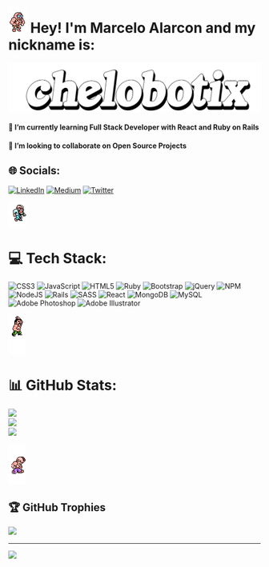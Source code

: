# <img src="./images/1.gif" alt=""> Hey! I'm Marcelo Alarcon and my nickname is:
<img src="./images/chelobotix_logo.png" alt="">




####  :seedling: I’m currently learning Full Stack Developer with React and Ruby on Rails

#### 👯 I’m looking to collaborate on Open Source Projects


## 🌐 Socials:
[![LinkedIn](https://img.shields.io/badge/LinkedIn-%230077B5.svg?logo=linkedin&logoColor=white)](https://linkedin.com/in/https://www.linkedin.com/in/marceloalarconb/) [![Medium](https://img.shields.io/badge/Medium-12100E?logo=medium&logoColor=white)](https://medium.com/@https://medium.com/@marceloalarconbarrenechea) [![Twitter](https://img.shields.io/badge/Twitter-%231DA1F2.svg?logo=Twitter&logoColor=white)](https://twitter.com/https://twitter.com/marcealarconb) 


<img src="./images/2.gif" alt="">


# 💻 Tech Stack:
![CSS3](https://img.shields.io/badge/css3-%231572B6.svg?style=for-the-badge&logo=css3&logoColor=white) ![JavaScript](https://img.shields.io/badge/javascript-%23323330.svg?style=for-the-badge&logo=javascript&logoColor=%23F7DF1E) ![HTML5](https://img.shields.io/badge/html5-%23E34F26.svg?style=for-the-badge&logo=html5&logoColor=white) ![Ruby](https://img.shields.io/badge/ruby-%23CC342D.svg?style=for-the-badge&logo=ruby&logoColor=white) ![Bootstrap](https://img.shields.io/badge/bootstrap-%23563D7C.svg?style=for-the-badge&logo=bootstrap&logoColor=white) ![jQuery](https://img.shields.io/badge/jquery-%230769AD.svg?style=for-the-badge&logo=jquery&logoColor=white) ![NPM](https://img.shields.io/badge/NPM-%23000000.svg?style=for-the-badge&logo=npm&logoColor=white) ![NodeJS](https://img.shields.io/badge/node.js-6DA55F?style=for-the-badge&logo=node.js&logoColor=white) ![Rails](https://img.shields.io/badge/rails-%23CC0000.svg?style=for-the-badge&logo=ruby-on-rails&logoColor=white) ![SASS](https://img.shields.io/badge/SASS-hotpink.svg?style=for-the-badge&logo=SASS&logoColor=white) ![React](https://img.shields.io/badge/react-%2320232a.svg?style=for-the-badge&logo=react&logoColor=%2361DAFB) ![MongoDB](https://img.shields.io/badge/MongoDB-%234ea94b.svg?style=for-the-badge&logo=mongodb&logoColor=white) ![MySQL](https://img.shields.io/badge/mysql-%2300f.svg?style=for-the-badge&logo=mysql&logoColor=white) ![Adobe Photoshop](https://img.shields.io/badge/adobephotoshop-%2331A8FF.svg?style=for-the-badge&logo=adobephotoshop&logoColor=white) ![Adobe Illustrator](https://img.shields.io/badge/adobeillustrator-%23FF9A00.svg?style=for-the-badge&logo=adobeillustrator&logoColor=white)

<img src="./images/4.gif" alt="">


# 📊 GitHub Stats:
![](https://github-readme-stats.vercel.app/api?username=chelobotix&theme=vue-dark&hide_border=true&include_all_commits=true&count_private=false)<br/>
![](https://github-readme-streak-stats.herokuapp.com/?user=chelobotix&theme=vue-dark&hide_border=true)<br/>
![](https://github-readme-stats.vercel.app/api/top-langs/?username=chelobotix&theme=vue-dark&hide_border=true&include_all_commits=true&count_private=false&layout=compact)


<img src="./images/3.gif" alt="">

## 🏆 GitHub Trophies
![](https://github-profile-trophy.vercel.app/?username=chelobotix&theme=radical&no-frame=false&no-bg=true&margin-w=4)

---
[![](https://visitcount.itsvg.in/api?id=chelobotix&icon=0&color=0)](https://visitcount.itsvg.in)

<!-- Proudly created with GPRM ( https://gprm.itsvg.in ) -->
